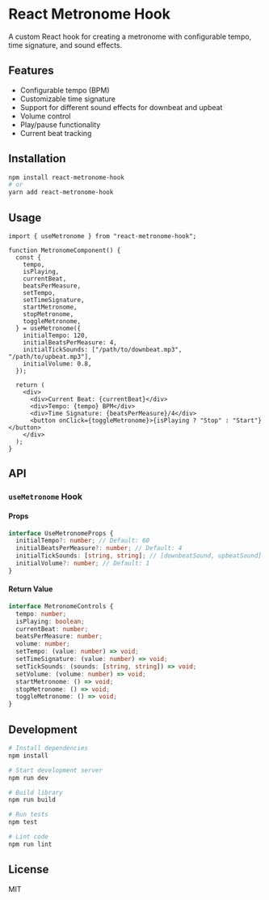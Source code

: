 # React Metronome Hook

A custom React hook for creating a metronome with configurable tempo, time signature, and sound effects.

## Features

- Configurable tempo (BPM)
- Customizable time signature
- Support for different sound effects for downbeat and upbeat
- Volume control
- Play/pause functionality
- Current beat tracking

## Installation

```bash
npm install react-metronome-hook
# or
yarn add react-metronome-hook
```

## Usage

```tsx
import { useMetronome } from "react-metronome-hook";

function MetronomeComponent() {
  const {
    tempo,
    isPlaying,
    currentBeat,
    beatsPerMeasure,
    setTempo,
    setTimeSignature,
    startMetronome,
    stopMetronome,
    toggleMetronome,
  } = useMetronome({
    initialTempo: 120,
    initialBeatsPerMeasure: 4,
    initialTickSounds: ["/path/to/downbeat.mp3", "/path/to/upbeat.mp3"],
    initialVolume: 0.8,
  });

  return (
    <div>
      <div>Current Beat: {currentBeat}</div>
      <div>Tempo: {tempo} BPM</div>
      <div>Time Signature: {beatsPerMeasure}/4</div>
      <button onClick={toggleMetronome}>{isPlaying ? "Stop" : "Start"}</button>
    </div>
  );
}
```

## API

### `useMetronome` Hook

#### Props

```typescript
interface UseMetronomeProps {
  initialTempo?: number; // Default: 60
  initialBeatsPerMeasure?: number; // Default: 4
  initialTickSounds: [string, string]; // [downbeatSound, upbeatSound]
  initialVolume?: number; // Default: 1
}
```

#### Return Value

```typescript
interface MetronomeControls {
  tempo: number;
  isPlaying: boolean;
  currentBeat: number;
  beatsPerMeasure: number;
  volume: number;
  setTempo: (value: number) => void;
  setTimeSignature: (value: number) => void;
  setTickSounds: (sounds: [string, string]) => void;
  setVolume: (volume: number) => void;
  startMetronome: () => void;
  stopMetronome: () => void;
  toggleMetronome: () => void;
}
```

## Development

```bash
# Install dependencies
npm install

# Start development server
npm run dev

# Build library
npm run build

# Run tests
npm test

# Lint code
npm run lint
```

## License

MIT
